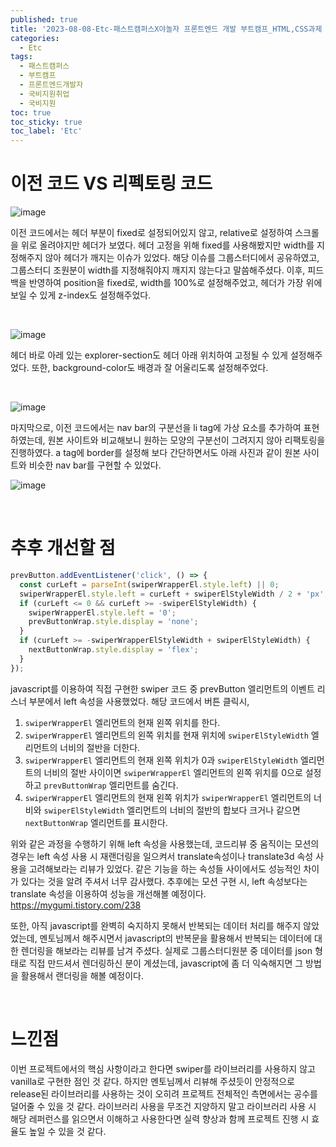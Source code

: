 ```yaml
---
published: true
title: '2023-08-08-Etc-패스트캠퍼스X야놀자 프론트엔드 개발 부트캠프_HTML,CSS과제 리팩토링'
categories:
  - Etc
tags:
  - 패스트캠퍼스
  - 부트캠프
  - 프론트엔드개발자
  - 국비지원취업
  - 국비지원
toc: true
toc_sticky: true
toc_label: 'Etc'
---
```


# 이전 코드 VS 리펙토링 코드

![image](https://github.com/seungsimdang/seungsimdang.github.io/blob/master/_images/airbnb_clone1.png?raw=true)

이전 코드에서는 헤더 부분이 fixed로 설정되어있지 않고, relative로 설정하여 스크롤을 위로 올려야지만 헤더가 보였다. 헤더 고정을 위해 fixed를 사용해봤지만 width를 지정해주지 않아 헤더가 깨지는 이슈가 있었다. 해당 이슈를 그룹스터디에서 공유하였고, 그룹스터디 조원분이 width를 지정해줘야지 깨지지 않는다고 말씀해주셨다. 이후, 피드백을 반영하여 position을 fixed로, width를 100%로 설정해주었고, 헤더가 가장 위에 보일 수 있게 z-index도 설정해주었다.

<br>

![image](https://github.com/seungsimdang/seungsimdang.github.io/blob/master/_images/airbnb_clone2.png?raw=true)

헤더 바로 아레 있는 explorer-section도 헤더 아래 위치하여 고정될 수 있게 설정해주었다. 또한, background-color도 배경과 잘 어울리도록 설정해주었다.

<br>

![image](https://github.com/seungsimdang/seungsimdang.github.io/blob/master/_images/airbnb_clone3.png?raw=true)

마지막으로, 이전 코드에서는 nav bar의 구분선을 li tag에 가상 요소를 추가하여 표현하였는데, 원본 사이트와 비교해보니 원하는 모양의 구분선이 그려지지 않아 리팩토링을 진행하였다. a tag에 border를 설정해 보다 간단하면서도 아래 사진과 같이 원본 사이트와 비슷한 nav bar를 구현할 수 있었다.

![image](https://github.com/seungsimdang/seungsimdang.github.io/blob/master/_images/airbnb_clone4.png?raw=true)

<br>

# 추후 개선할 점

```javascript
prevButton.addEventListener('click', () => {
  const curLeft = parseInt(swiperWrapperEl.style.left) || 0;
  swiperWrapperEl.style.left = curLeft + swiperElStyleWidth / 2 + 'px';
  if (curLeft <= 0 && curLeft >= -swiperElStyleWidth) {
    swiperWrapperEl.style.left = '0';
    prevButtonWrap.style.display = 'none';
  }
  if (curLeft >= -swiperWrapperElStyleWidth + swiperElStyleWidth) {
    nextButtonWrap.style.display = 'flex';
  }
});
```

javascript를 이용하여 직접 구현한 swiper 코드 중 prevButton 엘리먼트의 이벤트 리스너 부분에서 left 속성을 사용했었다. 해당 코드에서 버튼 클릭시,

1. `swiperWrapperEl` 엘리먼트의 현재 왼쪽 위치를 한다.
2. `swiperWrapperEl` 엘리먼트의 왼쪽 위치를 현재 위치에 `swiperElStyleWidth` 엘리먼트의 너비의 절반을 더한다.
3. `swiperWrapperEl` 엘리먼트의 현재 왼쪽 위치가 0과 `swiperElStyleWidth` 엘리먼트의 너비의 절반 사이이면 `swiperWrapperEl` 엘리먼트의 왼쪽 위치를 0으로 설정하고 `prevButtonWrap` 엘리먼트를 숨긴다.
4. `swiperWrapperEl` 엘리먼트의 현재 왼쪽 위치가 `swiperWrapperEl` 엘리먼트의 너비와 `swiperElStyleWidth` 엘리먼트의 너비의 절반의 합보다 크거나 같으면 `nextButtonWrap` 엘리먼트를 표시한다.

위와 같은 과정을 수행하기 위해 left 속성을 사용했는데, 코드리뷰 중 움직이는 모션의 경우는 left 속성 사용 시 재랜더링을 일으켜서 translate속성이나 translate3d 속성 사용을 고려해보라는 리뷰가 있었다. 같은 기능을 하는 속성들 사이에서도 성능적인 차이가 있다는 것을 알려 주셔서 너무 감사했다. 추후에는 모션 구현 시, left 속성보다는 translate 속성을 이용하여 성능을 개선해볼 예정이다.  
<a> https://mygumi.tistory.com/238 </a>

또한, 아직 javascript를 완벽히 숙지하지 못해서 반복되는 데이터 처리를 해주지 않았었는데, 멘토님께서 해주시면서 javascript의 반복문을 활용해서 반복되는 데이터에 대한 렌더링을 해보라는 리뷰를 남겨 주셨다. 실제로 그룹스터디원분 중 데이터를 json 형태로 직접 만드셔서 렌더링하신 분이 계셨는데, javascript에 좀 더 익숙해지면 그 방법을 활용해서 랜더링을 해볼 예정이다.

<br>

# 느낀점

이번 프로젝트에서의 핵심 사항이라고 한다면 swiper를 라이브러리를 사용하지 않고 vanilla로 구현한 점인 것 같다. 하지만 멘토님께서 리뷰해 주셨듯이 안정적으로 release된 라이브러리를 사용하는 것이 오히려 프로젝트 전체적인 측면에서는 공수를 덜어줄 수 있을 것 같다. 라이브러리 사용을 무조건 지양하지 말고 라이브러리 사용 시 해당 레퍼런스를 읽으면서 이해하고 사용한다면 실력 향상과 함께 프로젝트 진행 시 효율도 높일 수 있을 것 같다.
